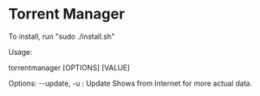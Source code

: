 Torrent Manager
====================

To install, run "sudo ./install.sh"

Usage:

torrentmanager [OPTIONS] [VALUE]

Options:
	--update, -u : Update Shows from Internet for more actual data.
